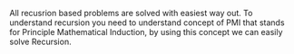 All recusrion based problems are solved with easiest way out.
To understand recursion you need to understand concept of PMI that stands for 
Principle Mathematical Induction, by using this concept we can easily solve Recursion.
